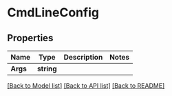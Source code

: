 # CmdLineConfig

## Properties

Name | Type | Description | Notes
------------ | ------------- | ------------- | -------------
**Args** | **string** |  | 

[[Back to Model list]](../README.md#documentation-for-models) [[Back to API list]](../README.md#documentation-for-api-endpoints) [[Back to README]](../README.md)


